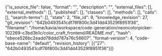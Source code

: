 {"is_source_file": false, "format": "", "description": "", "external_files": [], "external_methods": [], "published": [], "classes": [], "methods": [], "calls": [], "search-terms": [], "state": 2, "file_id": 9, "knowledge_revision": 27, "git_revision": "642b0493541cdf76f800c3d41dd43529f8951f36", "filename": "/home/kavia/workspace/code-generation/neoncolorpicker-102269-c3bd3b1c/color_craft_frontend/README.md", "hash": "ebece526bc2eadd78ddd787a76c56607", "format-version": 4, "code-base-name": "default", "revision_history": [{"27": "642b0493541cdf76f800c3d41dd43529f8951f36"}]}